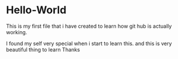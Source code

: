 # Hello-World
This is my first file that i have created to learn how git hub is actually working.

I found my self very special when i start to learn this. and this is very beautiful thing to learn
Thanks
